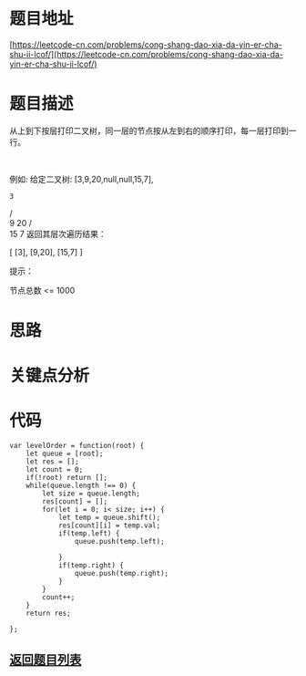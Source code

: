 # 题目地址

[https://leetcode-cn.com/problems/cong-shang-dao-xia-da-yin-er-cha-shu-ii-lcof/](https://leetcode-cn.com/problems/cong-shang-dao-xia-da-yin-er-cha-shu-ii-lcof/)

# 题目描述
从上到下按层打印二叉树，同一层的节点按从左到右的顺序打印，每一层打印到一行。

 

例如:
给定二叉树: [3,9,20,null,null,15,7],

    3
   / \
  9  20
    /  \
   15   7
返回其层次遍历结果：

[
  [3],
  [9,20],
  [15,7]
]
 

提示：

节点总数 <= 1000

# 思路

# 关键点分析

# 代码
    var levelOrder = function(root) {
        let queue = [root];
        let res = [];
        let count = 0;
        if(!root) return [];
        while(queue.length !== 0) {
            let size = queue.length;
            res[count] = [];
            for(let i = 0; i< size; i++) {
                let temp = queue.shift();
                res[count][i] = temp.val;
                if(temp.left) {
                    queue.push(temp.left);
                    
                }
                if(temp.right) {
                    queue.push(temp.right);
                }
            }
            count++;
        }
        return res;
        
    };
## [返回题目列表](../../README.md)